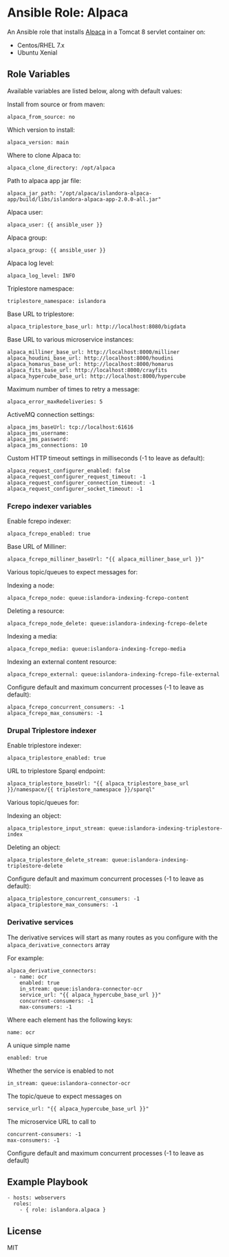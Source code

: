 # Ansible Role: Alpaca

An Ansible role that installs [Alpaca](https://github.com/Islandora/Alpaca) in a Tomcat 8 servlet container on:

* Centos/RHEL 7.x
* Ubuntu Xenial

## Role Variables

Available variables are listed below, along with default values:

Install from source or from maven:
```
alpaca_from_source: no
```

Which version to install:
```
alpaca_version: main
```

Where to clone Alpaca to:
```
alpaca_clone_directory: /opt/alpaca
```

Path to alpaca app jar file:
```
alpaca_jar_path: "/opt/alpaca/islandora-alpaca-app/build/libs/islandora-alpaca-app-2.0.0-all.jar"
```

Alpaca user:
```
alpaca_user: {{ ansible_user }}
```

Alpaca group:
```
alpaca_group: {{ ansible_user }}
```

Alpaca log level:
```
alpaca_log_level: INFO
```

Triplestore namespace:
```
triplestore_namespace: islandora
```

Base URL to triplestore:
```
alpaca_triplestore_base_url: http://localhost:8080/bigdata
```

Base URL to various microservice instances:
```
alpaca_milliner_base_url: http://localhost:8000/milliner
alpaca_houdini_base_url: http://localhost:8000/houdini
alpaca_homarus_base_url: http://localhost:8000/homarus
alpaca_fits_base_url: http://localhost:8000/crayfits
alpaca_hypercube_base_url: http://localhost:8000/hypercube
```

Maximum number of times to retry a message:
```
alpaca_error_maxRedeliveries: 5
```

ActiveMQ connection settings:
```
alpaca_jms_baseUrl: tcp://localhost:61616
alpaca_jms_username:
alpaca_jms_password:
alpaca_jms_connections: 10
```

Custom HTTP timeout settings in milliseconds (-1 to leave as default):
```
alpaca_request_configurer_enabled: false
alpaca_request_configurer_request_timeout: -1
alpaca_request_configurer_connection_timeout: -1
alpaca_request_configurer_socket_timeout: -1
```

### Fcrepo indexer variables

Enable fcrepo indexer:
```
alpaca_fcrepo_enabled: true
```

Base URL of Milliner:
```
alpaca_fcrepo_milliner_baseUrl: "{{ alpaca_milliner_base_url }}"
```

Various topic/queues to expect messages for:

Indexing a node:
```
alpaca_fcrepo_node: queue:islandora-indexing-fcrepo-content
```

Deleting a resource:
```
alpaca_fcrepo_node_delete: queue:islandora-indexing-fcrepo-delete
```

Indexing a media:
```
alpaca_fcrepo_media: queue:islandora-indexing-fcrepo-media
```

Indexing an external content resource:
```
alpaca_fcrepo_external: queue:islandora-indexing-fcrepo-file-external
```

Configure default and maximum concurrent processes (-1 to leave as default):
```
alpaca_fcrepo_concurrent_consumers: -1
alpaca_fcrepo_max_consumers: -1
```

### Drupal Triplestore indexer

Enable triplestore indexer:
```
alpaca_triplestore_enabled: true
```

URL to triplestore Sparql endpoint:
```
alpaca_triplestore_baseUrl: "{{ alpaca_triplestore_base_url }}/namespace/{{ triplestore_namespace }}/sparql"
```

Various topic/queues for:

Indexing an object:
```
alpaca_triplestore_input_stream: queue:islandora-indexing-triplestore-index
```

Deleting an object:
```
alpaca_triplestore_delete_stream: queue:islandora-indexing-triplestore-delete
```

Configure default and maximum concurrent processes (-1 to leave as default):
```
alpaca_triplestore_concurrent_consumers: -1
alpaca_triplestore_max_consumers: -1
```

### Derivative services

The derivative services will start as many routes as you configure with the `alpaca_derivative_connectors` array

For example:

```
alpaca_derivative_connectors:
  - name: ocr
    enabled: true
    in_stream: queue:islandora-connector-ocr
    service_url: "{{ alpaca_hypercube_base_url }}"
    concurrent-consumers: -1
    max-consumers: -1
```

Where each element has the following keys:

```
name: ocr
```
A unique simple name

```
enabled: true
```
Whether the service is enabled to not

```
in_stream: queue:islandora-connector-ocr
```
The topic/queue to expect messages on

```
service_url: "{{ alpaca_hypercube_base_url }}"
```
The microservice URL to call to

```
concurrent-consumers: -1
max-consumers: -1
```
Configure default and maximum concurrent processes (-1 to leave as default)


## Example Playbook

    - hosts: webservers
      roles:
        - { role: islandora.alpaca }

## License

MIT
